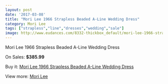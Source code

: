 ```yaml
---
layout: post
date: '2017-03-08'
title: "Mori Lee 1966 Strapless Beaded A-Line Wedding Dress"
category: Mori Lee
tags: ["strapless","line","dresses","wedding","sale"]
image: http://www.eudances.com/8332-thickbox_default/mori-lee-1966-strapless-beaded-a-line-wedding-dress.jpg
---
```

Mori Lee 1966 Strapless Beaded A-Line Wedding Dress

On Sales: **$385.99**
<a href="https://www.eudances.com/en/mori-lee/2864-mori-lee-1966-strapless-beaded-a-line-wedding-dress.html"><amp-img layout="responsive" width="600" height="600" src="//www.eudances.com/8332-thickbox_default/mori-lee-1966-strapless-beaded-a-line-wedding-dress.jpg" alt="Mori Lee 1966 Strapless Beaded A-Line Wedding Dress 0" /></a>
<a href="https://www.eudances.com/en/mori-lee/2864-mori-lee-1966-strapless-beaded-a-line-wedding-dress.html"><amp-img layout="responsive" width="600" height="600" src="//www.eudances.com/8336-thickbox_default/mori-lee-1966-strapless-beaded-a-line-wedding-dress.jpg" alt="Mori Lee 1966 Strapless Beaded A-Line Wedding Dress 1" /></a>
<a href="https://www.eudances.com/en/mori-lee/2864-mori-lee-1966-strapless-beaded-a-line-wedding-dress.html"><amp-img layout="responsive" width="600" height="600" src="//www.eudances.com/8335-thickbox_default/mori-lee-1966-strapless-beaded-a-line-wedding-dress.jpg" alt="Mori Lee 1966 Strapless Beaded A-Line Wedding Dress 2" /></a>
<a href="https://www.eudances.com/en/mori-lee/2864-mori-lee-1966-strapless-beaded-a-line-wedding-dress.html"><amp-img layout="responsive" width="600" height="600" src="//www.eudances.com/8334-thickbox_default/mori-lee-1966-strapless-beaded-a-line-wedding-dress.jpg" alt="Mori Lee 1966 Strapless Beaded A-Line Wedding Dress 3" /></a>
<a href="https://www.eudances.com/en/mori-lee/2864-mori-lee-1966-strapless-beaded-a-line-wedding-dress.html"><amp-img layout="responsive" width="600" height="600" src="//www.eudances.com/8333-thickbox_default/mori-lee-1966-strapless-beaded-a-line-wedding-dress.jpg" alt="Mori Lee 1966 Strapless Beaded A-Line Wedding Dress 4" /></a>

Buy it: [Mori Lee 1966 Strapless Beaded A-Line Wedding Dress](https://www.eudances.com/en/mori-lee/2864-mori-lee-1966-strapless-beaded-a-line-wedding-dress.html "Mori Lee 1966 Strapless Beaded A-Line Wedding Dress")

View more: [Mori Lee](https://www.eudances.com/en/9-mori-lee "Mori Lee")